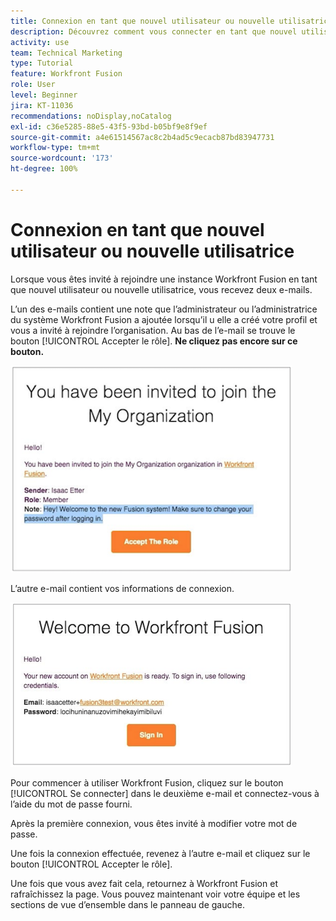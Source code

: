 ```yaml
---
title: Connexion en tant que nouvel utilisateur ou nouvelle utilisatrice
description: Découvrez comment vous connecter en tant que nouvel utilisateur ou nouvelle utilisatrice.
activity: use
team: Technical Marketing
type: Tutorial
feature: Workfront Fusion
role: User
level: Beginner
jira: KT-11036
recommendations: noDisplay,noCatalog
exl-id: c36e5285-88e5-43f5-93bd-b05bf9e8f9ef
source-git-commit: a4e61514567ac8c2b4ad5c9ecacb87bd83947731
workflow-type: tm+mt
source-wordcount: '173'
ht-degree: 100%

---
```


# Connexion en tant que nouvel utilisateur ou nouvelle utilisatrice

Lorsque vous êtes invité à rejoindre une instance Workfront Fusion en tant que nouvel utilisateur ou nouvelle utilisatrice, vous recevez deux e-mails.

L’un des e-mails contient une note que l’administrateur ou l’administratrice du système Workfront Fusion a ajoutée lorsqu’il u elle a créé votre profil et vous a invité à rejoindre l’organisation. Au bas de l’e-mail se trouve le bouton [!UICONTROL Accepter le rôle]. **Ne cliquez pas encore sur ce bouton.**

![Image de votre invitation par e-mail](assets/new-user-1.png)

L’autre e-mail contient vos informations de connexion.

![Image de votre invitation par e-mail](assets/new-user-2.png)

Pour commencer à utiliser Workfront Fusion, cliquez sur le bouton [!UICONTROL Se connecter] dans le deuxième e-mail et connectez-vous à l’aide du mot de passe fourni.

Après la première connexion, vous êtes invité à modifier votre mot de passe.

Une fois la connexion effectuée, revenez à l’autre e-mail et cliquez sur le bouton [!UICONTROL Accepter le rôle].

Une fois que vous avez fait cela, retournez à Workfront Fusion et rafraîchissez la page. Vous pouvez maintenant voir votre équipe et les sections de vue d’ensemble dans le panneau de gauche.

